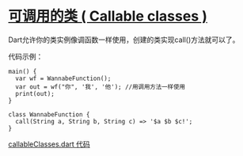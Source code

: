 # [可调用的类 ( Callable classes )](https://www.dartlang.org/guides/language/language-tour#callable-classes)

Dart允许你的类实例像调函数一样使用，创建的类实现call()方法就可以了。

代码示例：

```
main() {
  var wf = WannabeFunction();
  var out = wf("你", '我', '他'); //用调用方法一样使用
  print(out);
}

class WannabeFunction {
  call(String a, String b, String c) => '$a $b $c!';
}
```

[callableClasses.dart 代码](../../dart/callable_classes/callableClasses.dart)